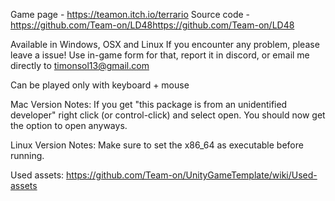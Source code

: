 Game page - https://teamon.itch.io/terrario
Source code - https://github.com/Team-on/LD48https://github.com/Team-on/LD48


Available in Windows, OSX and Linux
If you encounter any problem, please leave a issue! 
Use in-game form for that, report it in discord, or email me directly to timonsol13@gmail.com

Can be played only with keyboard + mouse

Mac Version Notes:
If you get "this package is from an unidentified developer" right click (or control-click) and select open. You should now get the option to open anyways.

Linux Version Notes:
Make sure to set the x86_64 as executable before running.


Used assets:
https://github.com/Team-on/UnityGameTemplate/wiki/Used-assets